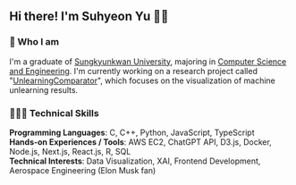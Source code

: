 ## Hi there! I'm Suhyeon Yu 👋🏼

### 🚀 Who I am
I'm a graduate of [Sungkyunkwan University](https://www.skku.edu/skku/index.do), majoring in [Computer Science and Engineering](https://cse.skku.edu/cse/index.do).
I'm currently working on a research project called "[UnlearningComparator](https://github.com/gnueaj/mu-dashboard)", which focuses on the visualization of machine unlearning results.

### 🧑🏻‍💻 Technical Skills
**Programming Languages**: C, C++, Python, JavaScript, TypeScript <br>
**Hands-on Experiences / Tools**: AWS EC2, ChatGPT API, D3.js, Docker, Node.js, Next.js, React.js, R, SQL <br>
**Technical Interests**: Data Visualization, XAI, Frontend Development, Aerospace Engineering (Elon Musk fan)
